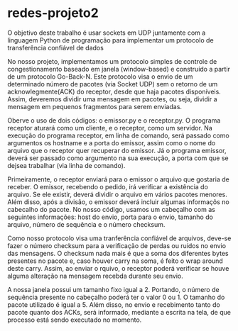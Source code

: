# redes-projeto2
O objetivo deste trabalho é usar sockets em UDP juntamente com a linguagem Python de programação para implementar um protocolo de transferência confiável de dados

No nosso projeto, implementamos um protocolo simples de controle de congestionamento baseado em janela (window-based) e construído a partir de um protocolo Go-Back-N. Este protocolo visa o envio de um determinado número de pacotes (via Socket UDP) sem o retorno de um acknowlegmente(ACK) do receptor, desde que haja pacotes disponíveis. Assim, deveremos dividir uma mensagem em pacotes, ou seja, dividir a mensagem em pequenos fragmentos para serem enviadas.

Oberve o uso de dois códigos: o emissor.py e o receptor.py. O programa receptor aturará como um cliente, e o receptor, como um servidor. Na execução do programa receptor, em linha de comando, será passado como argumentos os hostname e a porta do emissor, assim como o nome do arquivo que o receptor quer recuperar do emissor. Já o programa emissor, deverá ser passado como argumento na sua execução, a porta com que se dejsea trabalhar (via linha de comando).

Primeiramente, o receptor enviará para o emissor o arquivo que gostaria de receber. O emissor, recebendo o pedido, irá verificar a existência do arquivo. Se ele existir, deverá dividir o arquivo em vários pacotes menores. Além disso, após a divisão, o emissor deverá incluir algumas informaçõs no cabecalho do pacote. No nosso código, usamos um cabeçalho com as seguintes informações: host do envio, porta para o envio, tamanho do arquivo, número de sequência e o número checksum.

Como nosso protocolo visa uma tranferência confiável de arquivos, deve-se fazer o número checksum para a verificação de perdas ou ruídos no envio das mensagens. O checksum nada mais é que a soma dos diferentes bytes presentes no pacote e, caso houver carry na soma, é feito o wrap around deste carry. Assim, ao enviar o rquivo, o receptor poderá verificar se houve alguma alteração na mensagem recebda durante seu envio.

A nossa janela possui um tamanho fixo igual a 2. Portando, o número de sequência presente no cabeçalho poderá ter o valor 0 ou 1. O tamanho do pacote utilizado é igual a 5. Além disso, no envio e recebimento tanto do pacote quanto dos ACKs, será informado, mediante a escrita na tela, de que processo está sendo executado no momento.



